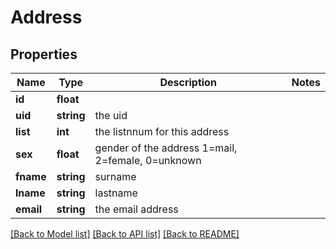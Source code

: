 # Address

## Properties
Name | Type | Description | Notes
------------ | ------------- | ------------- | -------------
**id** | **float** |  | 
**uid** | **string** | the uid | 
**list** | **int** | the listnnum for this address | 
**sex** | **float** | gender of the address 1&#x3D;mail, 2&#x3D;female, 0&#x3D;unknown | 
**fname** | **string** | surname | 
**lname** | **string** | lastname | 
**email** | **string** | the email address | 

[[Back to Model list]](../README.md#documentation-for-models) [[Back to API list]](../README.md#documentation-for-api-endpoints) [[Back to README]](../README.md)


